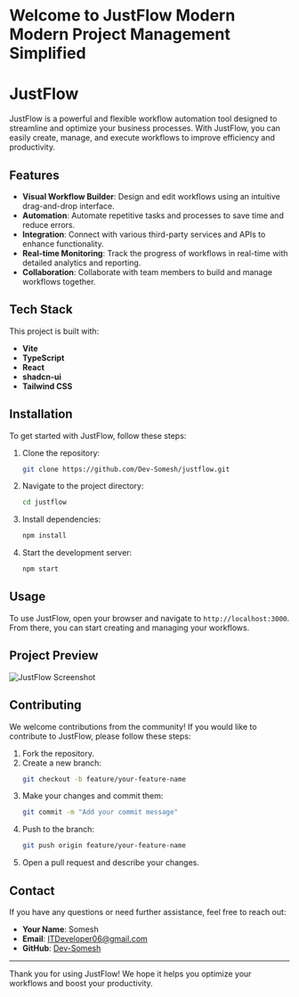 # Welcome to JustFlow Modern Modern Project Management Simplified

# JustFlow

JustFlow is a powerful and flexible workflow automation tool designed to streamline and optimize your business processes. With JustFlow, you can easily create, manage, and execute workflows to improve efficiency and productivity.

## Features

- **Visual Workflow Builder**: Design and edit workflows using an intuitive drag-and-drop interface.
- **Automation**: Automate repetitive tasks and processes to save time and reduce errors.
- **Integration**: Connect with various third-party services and APIs to enhance functionality.
- **Real-time Monitoring**: Track the progress of workflows in real-time with detailed analytics and reporting.
- **Collaboration**: Collaborate with team members to build and manage workflows together.

## Tech Stack

This project is built with:

- **Vite**
- **TypeScript**
- **React**
- **shadcn-ui**
- **Tailwind CSS**

## Installation

To get started with JustFlow, follow these steps:

1. Clone the repository:
    ```bash
    git clone https://github.com/Dev-Somesh/justflow.git
    ```
2. Navigate to the project directory:
    ```bash
    cd justflow
    ```
3. Install dependencies:
    ```bash
    npm install
    ```
4. Start the development server:
    ```bash
    npm start
    ```

## Usage

To use JustFlow, open your browser and navigate to `http://localhost:3000`. From there, you can start creating and managing your workflows.

## Project Preview

![JustFlow Screenshot](https://justflow.lovable.app/lovable-uploads/6af70d45-cd16-4c1e-8bb3-bbc3931587a1.png)

## Contributing

We welcome contributions from the community! If you would like to contribute to JustFlow, please follow these steps:

1. Fork the repository.
2. Create a new branch:
    ```bash
    git checkout -b feature/your-feature-name
    ```
3. Make your changes and commit them:
    ```bash
    git commit -m "Add your commit message"
    ```
4. Push to the branch:
    ```bash
    git push origin feature/your-feature-name
    ```
5. Open a pull request and describe your changes.

## Contact

If you have any questions or need further assistance, feel free to reach out:

- **Your Name**: Somesh
- **Email**: [ITDeveloper06@gmail.com](mailto:ITDeveloper06@gmail.com)
- **GitHub**: [Dev-Somesh](https://github.com/Dev-Somesh)

---

Thank you for using JustFlow! We hope it helps you optimize your workflows and boost your productivity.
